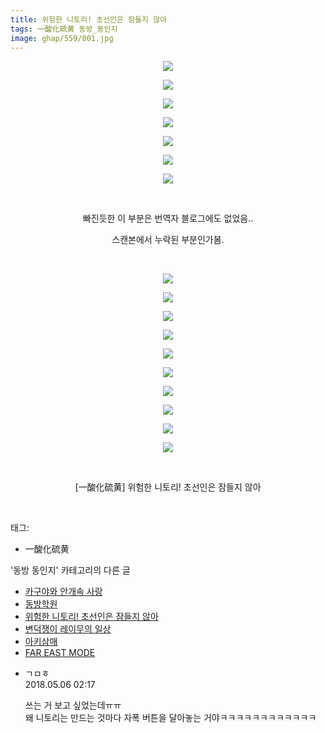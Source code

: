 ```yaml
---
title: 위험한 니토리! 초선인은 잠들지 않아
tags: 一酸化硫黄 동방_동인지
image: ghap/559/001.jpg
---
```

<div class="article">
<p style="text-align: center; clear: none; float: none;"><img src="{{ site.nasurl }}/ghap/559/001.jpg"/></p>
<p style="text-align: center; clear: none; float: none;"><img src="{{ site.nasurl }}/ghap/559/002.png"/></p>
<p style="text-align: center; clear: none; float: none;"><img src="{{ site.nasurl }}/ghap/559/003.jpg"/></p>
<p style="text-align: center; clear: none; float: none;"><img src="{{ site.nasurl }}/ghap/559/004.jpg"/></p>
<p style="text-align: center; clear: none; float: none;"><img src="{{ site.nasurl }}/ghap/559/005.jpg"/></p>
<p style="text-align: center; clear: none; float: none;"><img src="{{ site.nasurl }}/ghap/559/006.jpg"/></p>
<p style="text-align: center; clear: none; float: none;"><img src="{{ site.nasurl }}/ghap/559/007.jpg"/></p>
<p style="text-align: center; clear: none; float: none;"><br/></p>
<p style="text-align: center; clear: none; float: none;">빠진듯한 이 부분은 번역자 블로그에도 없었음..</p>
<p style="text-align: center; clear: none; float: none;">스캔본에서 누락된 부분인가봄.</p>
<p style="text-align: center; clear: none; float: none;"><br/></p>
<p style="text-align: center; clear: none; float: none;"><img src="{{ site.nasurl }}/ghap/559/008.jpg"/></p>
<p style="text-align: center; clear: none; float: none;"><img src="{{ site.nasurl }}/ghap/559/009.jpg"/></p>
<p style="text-align: center; clear: none; float: none;"><img src="{{ site.nasurl }}/ghap/559/010.jpg"/></p>
<p style="text-align: center; clear: none; float: none;"><img src="{{ site.nasurl }}/ghap/559/011.jpg"/></p>
<p style="text-align: center; clear: none; float: none;"><img src="{{ site.nasurl }}/ghap/559/012.jpg"/></p>
<p style="text-align: center; clear: none; float: none;"><img src="{{ site.nasurl }}/ghap/559/013.jpg"/></p>
<p style="text-align: center; clear: none; float: none;"><img src="{{ site.nasurl }}/ghap/559/014.jpg"/></p>
<p style="text-align: center; clear: none; float: none;"><img src="{{ site.nasurl }}/ghap/559/015.jpg"/></p>
<p style="text-align: center; clear: none; float: none;"><img src="{{ site.nasurl }}/ghap/559/016.jpg"/></p>
<p style="text-align: center; clear: none; float: none;"><img src="{{ site.nasurl }}/ghap/559/017.jpg"/></p>
<p style="text-align: center; clear: none; float: none;"><br/></p>
<p style="text-align: center; clear: none; float: none;">[一酸化硫黄] 위험한 니토리! 초선인은 잠들지 않아</p>
<p><br/></p>
</div><div class="tagTrail">
<p>태그: </p>
<ul>
<li>一酸化硫黄</li>
</ul>
</div><div class="another">
<p>'동방 동인지' 카테고리의 다른 글</p>
<ul>
<li><a href="/2016-06-25-ghap_561">카구야와 안개속 사랑</a></li>
<li><a href="/2016-06-25-ghap_560">동방학원</a></li>
<li><a href="/2016-06-25-ghap_559">위험한 니토리! 초선인은 잠들지 않아</a></li>
<li><a href="/2016-06-25-ghap_558">변덕쟁이 레이무의 일상</a></li>
<li><a href="/2016-06-25-ghap_557">아키삼매</a></li>
<li><a href="/2016-06-25-ghap_556">FAR EAST MODE</a></li>
</ul>
</div><div class="cb_module cb_fluid">
<div class="cb_wrt cb_profile">
<div class="comment">
<ul>
<li class="cb_thumb_off" id="comment15251165">
<div class="cb_comment_area">
<div class="cb_info_area">
<div class="cb_section">
<span class="cb_nick_name">ㄱㅁㅎ</span>
</div>
<div class="cb_section">
<span class="cb_date">2018.05.06 02:17 </span>
</div>
</div>
<div class="cb_dsc_comment">
<p class="cb_dsc">
											쓰는 거 보고 싶었는데ㅠㅠ<br/>
왜 니토리는 만드는 것마다 자폭 버튼을 달아놓는 거야ㅋㅋㅋㅋㅋㅋㅋㅋㅋㅋㅋㅋ
										</p>
</div>
</div></li>
</ul>
</div>
</div><!-- commentList close -->
</div>